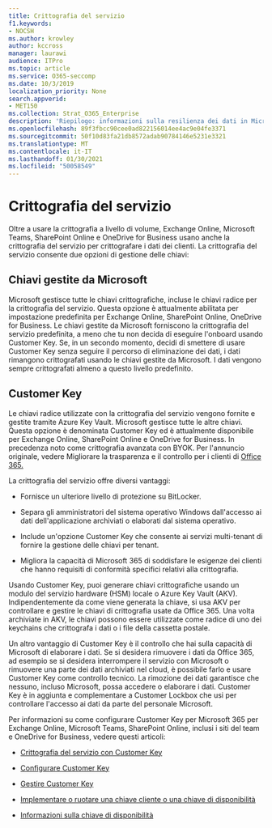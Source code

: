 ```yaml
---
title: Crittografia del servizio
f1.keywords:
- NOCSH
ms.author: krowley
author: kccross
manager: laurawi
audience: ITPro
ms.topic: article
ms.service: O365-seccomp
ms.date: 10/3/2019
localization_priority: None
search.appverid:
- MET150
ms.collection: Strat_O365_Enterprise
description: 'Riepilogo: informazioni sulla resilienza dei dati in Microsoft Office 365.'
ms.openlocfilehash: 89f3fbcc90cee0ad822156014ee4ac9e04fe3371
ms.sourcegitcommit: 50f10d83fa21db8572adab90784146e5231e3321
ms.translationtype: MT
ms.contentlocale: it-IT
ms.lasthandoff: 01/30/2021
ms.locfileid: "50058549"
---
```

# <a name="service-encryption"></a>Crittografia del servizio

Oltre a usare la crittografia a livello di volume, Exchange Online, Microsoft Teams, SharePoint Online e OneDrive for Business usano anche la crittografia del servizio per crittografare i dati dei clienti. La crittografia del servizio consente due opzioni di gestione delle chiavi:

## <a name="microsoft-managed-keys"></a>Chiavi gestite da Microsoft
Microsoft gestisce tutte le chiavi crittografiche, incluse le chiavi radice per la crittografia del servizio. Questa opzione è attualmente abilitata per impostazione predefinita per Exchange Online, SharePoint Online, OneDrive for Business. Le chiavi gestite da Microsoft forniscono la crittografia del servizio predefinita, a meno che tu non decida di eseguire l'onboard usando Customer Key. Se, in un secondo momento, decidi di smettere di usare Customer Key senza seguire il percorso di eliminazione dei dati, i dati rimangono crittografati usando le chiavi gestite da Microsoft. I dati vengono sempre crittografati almeno a questo livello predefinito. 

## <a name="customer-key"></a>Customer Key
Le chiavi radice utilizzate con la crittografia del servizio vengono fornite e gestite tramite Azure Key Vault. Microsoft gestisce tutte le altre chiavi. Questa opzione è denominata Customer Key ed è attualmente disponibile per Exchange Online, SharePoint Online e OneDrive for Business. In precedenza noto come crittografia avanzata con BYOK. Per l'annuncio originale, vedere Migliorare la trasparenza e il controllo per i clienti di [Office 365.](https://blogs.office.com/2015/04/21/enhancing-transparency-and-control-for-office-365-customers/)

La crittografia del servizio offre diversi vantaggi:

- Fornisce un ulteriore livello di protezione su BitLocker.

- Separa gli amministratori del sistema operativo Windows dall'accesso ai dati dell'applicazione archiviati o elaborati dal sistema operativo.

- Include un'opzione Customer Key che consente ai servizi multi-tenant di fornire la gestione delle chiavi per tenant.

- Migliora la capacità di Microsoft 365 di soddisfare le esigenze dei clienti che hanno requisiti di conformità specifici relativi alla crittografia.

Usando Customer Key, puoi generare chiavi crittografiche usando un modulo del servizio hardware (HSM) locale o Azure Key Vault (AKV). Indipendentemente da come viene generata la chiave, si usa AKV per controllare e gestire le chiavi di crittografia usate da Office 365. Una volta archiviate in AKV, le chiavi possono essere utilizzate come radice di uno dei keychains che crittografa i dati o i file della cassetta postale.

Un altro vantaggio di Customer Key è il controllo che hai sulla capacità di Microsoft di elaborare i dati. Se si desidera rimuovere i dati da Office 365, ad esempio se si desidera interrompere il servizio con Microsoft o rimuovere una parte dei dati archiviati nel cloud, è possibile farlo e usare Customer Key come controllo tecnico. La rimozione dei dati garantisce che nessuno, incluso Microsoft, possa accedere o elaborare i dati. Customer Key è in aggiunta e complementare a Customer Lockbox che usi per controllare l'accesso ai dati da parte del personale Microsoft.

Per informazioni su come configurare Customer Key per Microsoft 365 per Exchange Online, Microsoft Teams, SharePoint Online, inclusi i siti del team e OneDrive for Business, vedere questi articoli:

- [Crittografia del servizio con Customer Key](customer-key-overview.md)

- [Configurare Customer Key](customer-key-set-up.md)

- [Gestire Customer Key](customer-key-manage.md)

- [Implementare o ruotare una chiave cliente o una chiave di disponibilità](customer-key-availability-key-roll.md)

- [Informazioni sulla chiave di disponibilità](customer-key-availability-key-understand.md)
